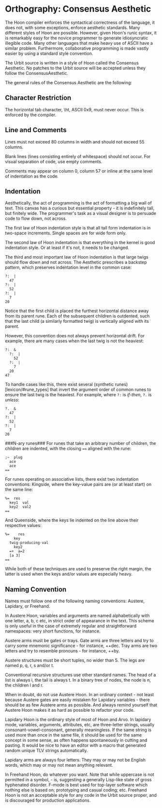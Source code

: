 Orthography: Consensus Aesthetic
==========

The Hoon compiler enforces the syntactical correctness of the language, it does
not, with some exceptions, enforce aesthetic standards. Many different styles
of Hoon are possible. However, given Hoon's runic syntax, it is remarkably easy
for the novice programmer to generate idiosyncratic illegible code. Many other
languages that make heavy use of ASCII have a similar problem. Furthermore,
collaborative programming is made vastly easier by using a standard style
convention.

The Urbit source is written in a style of Hoon called the Consensus Aesthetic. 
No patches to the Urbit source will be accepted unless they follow the ConsensusAesthetic.

The general rules of the Consensus Aesthetic are the following:

Character Restriction
---------------------

The horizontal tab character, \ht, ASCII 0x9, must never occur. This is
enforced by the compiler.

Line and Comments
-----------------

Lines must not exceed 80 columns in width and should not exceed 55 columns.

Blank lines (lines consisting entirely of whitespace) should not occur. For
visual separation of code, use empty comments.

Comments may appear on column 0, column 57 or inline at the same level of
indentation as the code.

Indentation
-----------

Aesthetically, the act of programming is the act of formatting a big wall of
text. This canvas has a curious but essential property - it is indefinitely
tall, but finitely wide. The programmer's task as a visual designer is to
persuade code to flow down, not across.

The first law of Hoon indentation style is that all tall form indentation is in
two-space increments. Single spaces are for wide form only.

The second law of Hoon indentation is that everything in the kernel is good
indentation style. Or at least if it's not, it needs to be changed.

The third and most important law of Hoon indentation is that large twigs should
flow down and not across. The Aesthetic prescribes a backstep pattern, which
preserves indentation level in the common case:


```
?:  |
  47
?:  |
  52
?:  |
  7
20
```


Notice that the first child is placed the furthest horizontal distance away
from its parent rune. Each of the subsequent children is outdented, such
that the last child (a similarly formatted twig) is vertically aligned with its parent.

However, this convention does not always prevent horizontal drift. For example,
there are many cases when the last twig is not the heaviest:

```
?:  &
  ?:  |
    52
  ?:  |
    7
  20
47
```

To handle cases like this, there exist several (synthetic runes)[lexicon/#rune_types]
that invert the argument order of common runes to ensure the last twig is the
heaviest. For example, where `?:` is _if-then_, `?.` is _unless_:

```
?.  &
  47
?:  |
  52
?:  |
  7
20
```

###N-ary runes###
For runes that take an arbitrary number of children, the children are indented,
with the closing `==` aligned with the rune:

```
;~  plug
  ace
  ace
==
```

For runes operating on associative lists, there exist two indentation conventions:
Kingside, where the key-value pairs are (or at least start) on the same line:

```
%=  res
  key1  val
  key2  val2
==
```

And Queenside, where the keys lie indented on the line above their respective
values:

```
%=    res
    key
  twig-producing-val
    key2
  =+  a=2
  [a 3]
==
```

While both of these techniques are used to preserve the right margin, the
latter is used when the keys and/or values are especially heavy.


Naming Convention
-----------------

Names must follow one of the following naming conventions: Austere, Lapidary,
or Freehand. 

In Austere Hoon, variables and arguments are named alphabetically with one
letter, a, b, c etc, in strict order of appearance in the text. This scheme is
only useful in the case of extremely regular and straightforward namespaces:
very short functions, for instance.

Austere arms must be gates or trays. Gate arms are three letters and try to
carry some mnemonic significance - for instance, ++dec. Tray arms are two
letters and try to resemble pronouns - for instance, ++by.

Austere structures must be short tuples, no wider than 5. The legs are named p,
q, r, s and/or t.

Conventional recursive structures use other standard names. The head of a list
is always i, the tail is always t. In a binary tree of nodes, the node is n,
the children l and r.

When in doubt, do not use Austere Hoon. In an ordinary context - not least
because Austere gates are easily mistaken for Lapidary variables - there should
be as few Austere arms as possible. And always remind yourself that Austere
Hoon makes it as hard as possible to refactor your code.

Lapidary Hoon is the ordinary style of most of Hoon and Arvo. In lapidary mode,
variables, arguments, attributes, etc, are three-letter strings, usually
consonant-vowel-consonant, generally meaningless. If the same string is used
more than once in the same file, it should be used for the same concept in some
sense, as often happens spontaneously in cutting and pasting. It would be nice
to have an editor with a macro that generated random unique TLV strings
automatically.

Lapidary arms are always four letters. They may or may not be English words,
which may or may not mean anything relevant.

In Freehand Hoon, do whatever you want. Note that while uppercase is not
permitted in a symbol, - is, suggesting a generally Lisp-like state of gross
hyphenated disorder. F-mode is best used for top-layer software which nothing
else is based on; prototyping and casual coding; etc. Freehand Hoon is not an acceptable style for any code in the Urbit source proper, and is discouraged for production applications.



